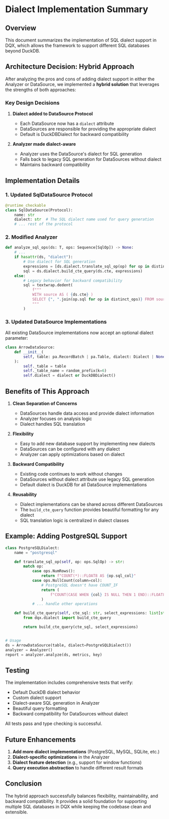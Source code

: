 # Dialect Implementation Summary

## Overview

This document summarizes the implementation of SQL dialect support in DQX, which allows the framework to support different SQL databases beyond DuckDB.

## Architecture Decision: Hybrid Approach

After analyzing the pros and cons of adding dialect support in either the Analyzer or DataSource, we implemented a **hybrid solution** that leverages the strengths of both approaches:

### Key Design Decisions

1. **Dialect added to DataSource Protocol**
   - Each DataSource now has a `dialect` attribute
   - DataSources are responsible for providing the appropriate dialect
   - Default is DuckDBDialect for backward compatibility

2. **Analyzer made dialect-aware**
   - Analyzer uses the DataSource's dialect for SQL generation
   - Falls back to legacy SQL generation for DataSources without dialect
   - Maintains backward compatibility

## Implementation Details

### 1. Updated SqlDataSource Protocol
```python
@runtime_checkable
class SqlDataSource(Protocol):
    name: str
    dialect: str  # The SQL dialect name used for query generation
    # ... rest of the protocol
```

### 2. Modified Analyzer
```python
def analyze_sql_ops(ds: T, ops: Sequence[SqlOp]) -> None:
    # ...
    if hasattr(ds, "dialect"):
        # Use dialect for SQL generation
        expressions = [ds.dialect.translate_sql_op(op) for op in distinct_ops]
        sql = ds.dialect.build_cte_query(ds.cte, expressions)
    else:
        # Legacy behavior for backward compatibility
        sql = textwrap.dedent(
            f"""
            WITH source AS ( {ds.cte} )
            SELECT {", ".join(op.sql for op in distinct_ops)} FROM source
            """
        )
```

### 3. Updated DataSource Implementations

All existing DataSource implementations now accept an optional dialect parameter:

```python
class ArrowDataSource:
    def __init__(
        self, table: pa.RecordBatch | pa.Table, dialect: Dialect | None = None
    ):
        self._table = table
        self._table_name = random_prefix(k=6)
        self.dialect = dialect or DuckDBDialect()
```

## Benefits of This Approach

1. **Clean Separation of Concerns**
   - DataSources handle data access and provide dialect information
   - Analyzer focuses on analysis logic
   - Dialect handles SQL translation

2. **Flexibility**
   - Easy to add new database support by implementing new dialects
   - DataSources can be configured with any dialect
   - Analyzer can apply optimizations based on dialect

3. **Backward Compatibility**
   - Existing code continues to work without changes
   - DataSources without dialect attribute use legacy SQL generation
   - Default dialect is DuckDB for all DataSource implementations

4. **Reusability**
   - Dialect implementations can be shared across different DataSources
   - The `build_cte_query` function provides beautiful formatting for any dialect
   - SQL translation logic is centralized in dialect classes

## Example: Adding PostgreSQL Support

```python
class PostgreSQLDialect:
    name = "postgresql"

    def translate_sql_op(self, op: ops.SqlOp) -> str:
        match op:
            case ops.NumRows():
                return f"COUNT(*)::FLOAT8 AS {op.sql_col}"
            case ops.NullCount(column=col):
                # PostgreSQL doesn't have COUNT_IF
                return (
                    f"COUNT(CASE WHEN {col} IS NULL THEN 1 END)::FLOAT8 AS {op.sql_col}"
                )
            # ... handle other operations

    def build_cte_query(self, cte_sql: str, select_expressions: list[str]) -> str:
        from dqx.dialect import build_cte_query

        return build_cte_query(cte_sql, select_expressions)


# Usage
ds = ArrowDataSource(table, dialect=PostgreSQLDialect())
analyzer = Analyzer()
report = analyzer.analyze(ds, metrics, key)
```

## Testing

The implementation includes comprehensive tests that verify:
- Default DuckDB dialect behavior
- Custom dialect support
- Dialect-aware SQL generation in Analyzer
- Beautiful query formatting
- Backward compatibility for DataSources without dialect

All tests pass and type checking is successful.

## Future Enhancements

1. **Add more dialect implementations** (PostgreSQL, MySQL, SQLite, etc.)
2. **Dialect-specific optimizations** in the Analyzer
3. **Dialect feature detection** (e.g., support for window functions)
4. **Query execution abstraction** to handle different result formats

## Conclusion

The hybrid approach successfully balances flexibility, maintainability, and backward compatibility. It provides a solid foundation for supporting multiple SQL databases in DQX while keeping the codebase clean and extensible.
